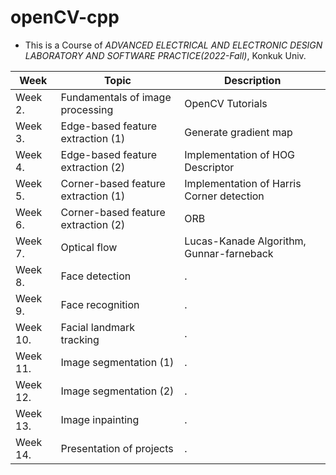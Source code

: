 # openCV-cpp
* This is a Course of *ADVANCED ELECTRICAL AND ELECTRONIC DESIGN LABORATORY AND SOFTWARE PRACTICE(2022-Fall)*, Konkuk Univ.

|Week|Topic|Description|
|------|---|---|
|Week 2.|Fundamentals of image processing|OpenCV Tutorials|
|Week 3.|Edge-based feature extraction (1)|Generate gradient map|
|Week 4.|Edge-based feature extraction (2)|Implementation of HOG Descriptor|
|Week 5.|Corner-based feature extraction (1)|Implementation of Harris Corner detection|
|Week 6.|Corner-based feature extraction (2)|ORB|
|Week 7.|Optical flow|Lucas-Kanade Algorithm, Gunnar-farneback|
|Week 8.|Face detection|.|
|Week 9.|Face recognition|.|
|Week 10.|Facial landmark tracking|.|
|Week 11.|Image segmentation (1)|.|
|Week 12.|Image segmentation (2)|.|
|Week 13.|Image inpainting|.|
|Week 14.|Presentation of projects|.|
